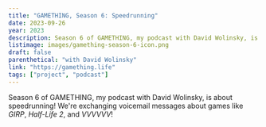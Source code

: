 ```yaml
---
title: "GAMETHING, Season 6: Speedrunning"
date: 2023-09-26
year: 2023
description: Season 6 of GAMETHING, my podcast with David Wolinsky, is about speedrunning! We're exchanging voicemail messages about games like *GIRP*, *Half-Life 2*, and *VVVVVV*!
listimage: images/gamething-season-6-icon.png
draft: false
parenthetical: "with David Wolinsky"
link: "https://gamething.life"
tags: ["project", "podcast"]
---
```


Season 6 of GAMETHING, my podcast with David Wolinsky, is about speedrunning! We're exchanging voicemail messages about games like *GIRP*, *Half-Life 2*, and *VVVVVV*!